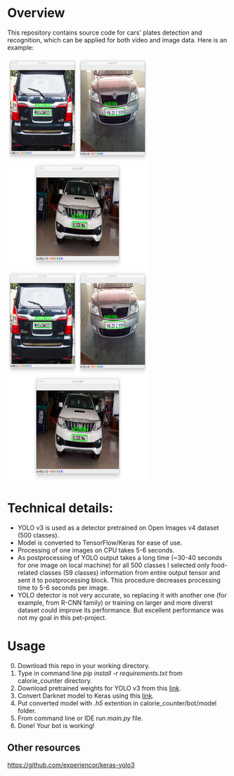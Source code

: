 # Overview

This repository contains source code for cars' plates detection and recognition, which can be applied for both video and image data.
Here is an example:

<img src='images/car_one.jpg' width=320 height=480> <img src='images/car_two.jpg' width=320 height=480>


# Technical details:

* YOLO v3 is used as a detector pretrained on Open Images v4 dataset (500 classes).
* Model is converted to TensorFlow/Keras for ease of use.
* Processing of one images on CPU takes 5-6 seconds. 
* As postprocessing of YOLO output takes a long time (~30-40 seconds for one image on local machine) for all 500 classes I selected only food-related classes (59 classes) information from entire output tensor and sent it to postprocessing block. This procedure decreases processing time to 5-6 seconds per image.
* YOLO detector is not very accurate, so replacing it with another one (for example, from R-CNN family) or training on larger and more diverst dataset could improve its performance. But excellent performance was not my goal in this pet-project.

# Usage
0. Download this repo in your working directory. 
1. Type in command line _pip install -r requirements.txt_ from calorie_counter directory. 
1. Download pretrained weights for YOLO v3 from this [link](https://github.com/radekosmulski/yolo_open_images).
2. Convert Darknet model to Keras using this [link](https://github.com/qqwweee/keras-yolo3).
3. Put converted model with _.h5_ extention in calorie_counter/bot/model folder.
4. From command line or IDE run _main.py_ file.
5. Done! Your bot is working!

## Other resources
https://github.com/experiencor/keras-yolo3
